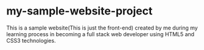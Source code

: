 # my-sample-website-project
This is a sample website(This is just the front-end) created by me during my learning process in becoming a full stack web developer using HTML5 and CSS3 technologies.
